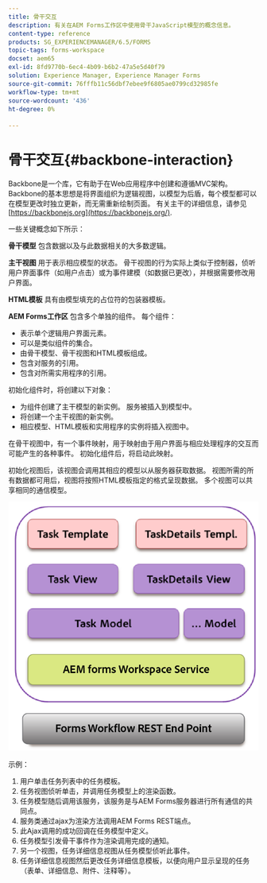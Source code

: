 ```yaml
---
title: 骨干交互
description: 有关在AEM Forms工作区中使用骨干JavaScript模型的概念信息。
content-type: reference
products: SG_EXPERIENCEMANAGER/6.5/FORMS
topic-tags: forms-workspace
docset: aem65
exl-id: 8fd9770b-6ec4-4b09-b6b2-47a5e5d40f79
solution: Experience Manager, Experience Manager Forms
source-git-commit: 76fffb11c56dbf7ebee9f6805ae0799cd32985fe
workflow-type: tm+mt
source-wordcount: '436'
ht-degree: 0%

---
```


# 骨干交互{#backbone-interaction}

Backbone是一个库，它有助于在Web应用程序中创建和遵循MVC架构。 Backbone的基本思想是将界面组织为逻辑视图，以模型为后盾，每个模型都可以在模型更改时独立更新，而无需重新绘制页面。 有关主干的详细信息，请参见 [https://backbonejs.org](https://backbonejs.org/).

一些关键概念如下所示：

**骨干模型** 包含数据以及与此数据相关的大多数逻辑。

**主干视图** 用于表示相应模型的状态。 骨干视图的行为实际上类似于控制器，侦听用户界面事件（如用户点击）或为事件建模（如数据已更改），并根据需要修改用户界面。

**HTML模板** 具有由模型填充的占位符的包装器模板。

**AEM Forms工作区** 包含多个单独的组件。 每个组件：

* 表示单个逻辑用户界面元素。
* 可以是类似组件的集合。
* 由骨干模型、骨干视图和HTML模板组成。
* 包含对服务的引用。
* 包含对所需实用程序的引用。

初始化组件时，将创建以下对象：

* 为组件创建了主干模型的新实例。 服务被插入到模型中。
* 将创建一个主干视图的新实例。
* 相应模型、HTML模板和实用程序的实例将插入视图中。

在骨干视图中，有一个事件映射，用于映射由于用户界面与相应处理程序的交互而可能产生的各种事件。 初始化组件后，将启动此映射。

初始化视图后，该视图会调用其相应的模型以从服务器获取数据。 视图所需的所有数据都可用后，视图将按照HTML模板指定的格式呈现数据。 多个视图可以共享相同的通信模型。

![AEM forms骨干视图](do-not-localize/aem_forms_workflow.png)

示例：

1. 用户单击任务列表中的任务模板。
1. 任务视图侦听单击，并调用任务模型上的渲染函数。
1. 任务模型随后调用该服务，该服务是与AEM Forms服务器进行所有通信的共同点。
1. 服务类通过ajax为渲染方法调用AEM Forms REST端点。
1. 此Ajax调用的成功回调在任务模型中定义。
1. 任务模型引发骨干事件作为渲染调用完成的通知。
1. 另一个视图，任务详细信息视图从任务模型侦听此事件。
1. 任务详细信息视图然后更改任务详细信息模板，以便向用户显示呈现的任务（表单、详细信息、附件、注释等）。
